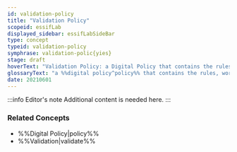 ```yaml
---
id: validation-policy
title: "Validation Policy"
scopeid: essifLab
displayed_sidebar: essifLabSideBar
type: concept
typeid: validation-policy
symphrase: validation-polic{yies}
stage: draft
hoverText: "Validation Policy: a Digital Policy that contains the rules, working-instructions, preferences and other guidance for determining whether or not data is valid for a specific purpose/objective of its Governor."
glossaryText: "a %%digital policy^policy%% that contains the rules, working-instructions, preferences and other guidance for determining whether or not data is valid for a specific purpose/objective of its %%governor^governance%%."
date: 20210601
---
```


:::info Editor's note
Additional content is needed here.
:::

### Related Concepts
- %%Digital Policy|policy%%
- %%Validation|validate%%
